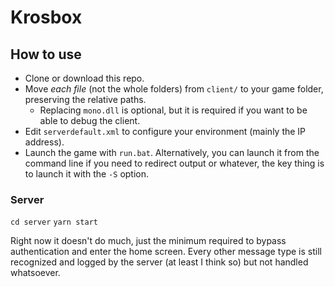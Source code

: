 # Krosbox

## How to use

- Clone or download this repo.
- Move *each file* (not the whole folders) from `client/` to your game folder, preserving the relative paths.
  - Replacing `mono.dll` is optional, but it is required if you want to be able to debug the client.
- Edit `serverdefault.xml` to configure your environment (mainly the IP address).
- Launch the game with `run.bat`. Alternatively, you can launch it from the command line if you need to redirect output or whatever, the key thing is to launch it with the `-S` option.

### Server

`cd server`
`yarn start`

Right now it doesn't do much, just the minimum required to bypass authentication and enter the home screen. Every other message type is still recognized and logged by the server (at least I think so) but not handled whatsoever.
